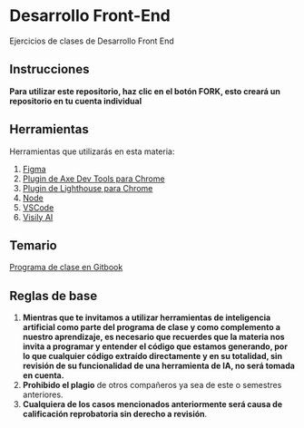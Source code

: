 # Desarrollo Front-End
Ejercicios de clases de Desarrollo Front End

## Instrucciones
**Para utilizar este repositorio, haz clic en el botón FORK, esto creará un repositorio en tu cuenta individual**

## Herramientas
Herramientas que utilizarás en esta materia:

1. [Figma](https://www.figma.com/)
2. [Plugin de Axe Dev Tools para Chrome](https://chromewebstore.google.com/detail/axe-devtools-web-accessib/lhdoppojpmngadmnindnejefpokejbdd)
3. [Plugin de Lighthouse para Chrome](https://chromewebstore.google.com/detail/lighthouse/blipmdconlkpinefehnmjammfjpmpbjk)
4. [Node](https://nodejs.org/en)
5. [VSCode](https://code.visualstudio.com/)
6. [Visily AI](https://www.visily.ai/ai-ui-design-generator/)

## Temario
[Programa de clase en Gitbook](https://aracely-des.gitbook.io/programa-de-desarrollo-web-front-end)

## Reglas de base
1. **Mientras que te invitamos a utilizar herramientas de inteligencia artificial como parte del programa de clase y como complemento a nuestro aprendizaje, es necesario que recuerdes que la materia nos invita a programar y entender el código que estamos generando, por lo que cualquier código extraído directamente y en su totalidad, sin revisión de su funcionalidad de una herramienta de IA, no será tomada en cuenta.**
2. **Prohibido el plagio** de otros compañeros ya sea de este o semestres anteriores.
3. **Cualquiera de los casos mencionados anteriormente será causa de calificación reprobatoria sin derecho a revisión**.
